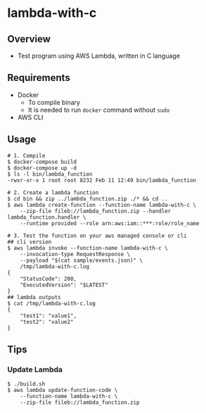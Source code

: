 # lambda-with-c

## Overview

- Test program using AWS Lambda, written in C language

## Requirements

- Docker
  - To compile binary
  - It is needed to run `docker` command without `sudo`
- AWS CLI

## Usage

```
# 1. Compile
$ docker-compose build
$ docker-compose up -d
$ ls -l bin/lambda_function
-rwxr-xr-x 1 root root 8232 Feb 11 12:49 bin/lambda_function

# 2. Create a lambda function
$ cd bin && zip ../lambda_function.zip ./* && cd ..
$ aws lambda create-function --function-name lambda-with-c \
    --zip-file fileb://lambda_function.zip --handler lambda_function.handler \
    --runtime provided --role arn:aws:iam::***:role/role_name

# 3. Test the function on your aws managed console or cli
## cli version
$ aws lambda invoke --function-name lambda-with-c \
    --invocation-type RequestResponse \
    --payload "$(cat sample/events.json)" \
    /tmp/lambda-with-c.log
{
    "StatusCode": 200,
    "ExecutedVersion": "$LATEST"
}
## lambda outputs
$ cat /tmp/lambda-with-c.log 
{
    "test1": "value1",
    "test2": "value2"
}
```

## Tips

### Update Lambda
```
$ ./build.sh
$ aws lambda update-function-code \
    --function-name lambda-with-c \
    --zip-file fileb://lambda_function.zip
```

